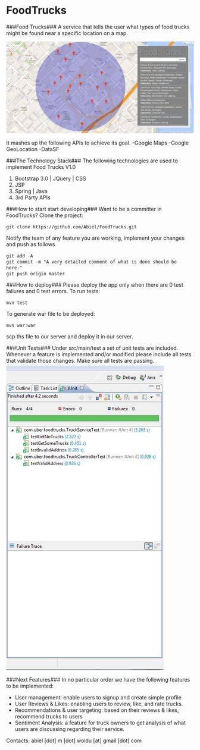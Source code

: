 FoodTrucks
==========

###Food Trucks###
A service that tells the user what types of food trucks might be found near a specific location on a map.

![Food Trucks V1.0](https://raw.githubusercontent.com/Abiel/FoodTrucks/master/doc/layout-1.png)

It mashes up the following APIs to achieve its goal.
-Google Maps
-Google GeoLocation
-DataSF

###The Technology Stack###
The following technologies are used to implement Food Trucks V1.0

<ol>
<li>Bootstrap 3.0 | JQuery | CSS </li>
<li>JSP</li>
<li>Spring | Java</li>
<li>3rd Party APIs</li>
</ol>

###How to start start developing### 
Want to be a committer in FoodTrucks? 
Clone the project:
```
git clone https://github.com/Abiel/FoodTrucks.git
```
Notify the team of any feature you are working, implement your changes and push as follows
```
git add -A
git commit -m "A very detailed comment of what is done should be here."
git push origin master
```

###How to deploy### 
Please deploy the app only when there are 0 test failures and 0 test errors. To run tests:
```
mvn test
```
To generate war file to be deployed:
```
mvn war:war
```
scp ths file to our server and deploy it in our server.

###Unit Tests###
Under src/main/test a set of unit tests are included. Whenever a feature is implemented and/or modified please include all tests that validate those changes. Make sure all tests are passing.
![Food Trucks V1.0](https://raw.githubusercontent.com/Abiel/FoodTrucks/master/doc/tests.png)

###Next Features###
In no particular order we have the following features to be implemented:
<ul>
<li>User management: enable users to signup and create simple profile</li>
<li>User Reviews & Likes: enabling users to review, like, and rate trucks.</li>
<li>Recommendations & user targeting: based on their reviews & likes, recommend trucks to users</li>
<li>Sentiment Analysis: a feature for truck owners to get analysis of what users are discussing regarding their service.</li>
</ul>


Contacts:
abiel [dot] m [dot] woldu [at] gmail [dot] com



